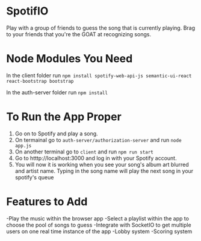 # SpotifIO
Play with a group of friends to guess the song that is currently playing. Brag to your friends that you're the GOAT at recognizing songs.

# Node Modules You Need
In the client folder run
`npm install spotify-web-api-js semantic-ui-react react-bootstrap bootstrap`

In the auth-server folder run
`npm install`

# To Run the App Proper
1) Go on to Spotify and play a song.
2) On termainal go to `auth-server/authorization-server` and run `node app.js`
3) On another terminal go to `client` and run `npm run start`
4) Go to htttp://localhost:3000 and log in with your Spotify account.
5) You will now it is working when you see your song's album art blurred and artist name. Typing in the song name will play the next song in your spotify's queue

# Features to Add
-Play the music within the browser app
-Select a playlist within the app to choose the pool of songs to guess
-Integrate with SocketIO to get multiple users on one real time instance of the app
-Lobby system
-Scoring system
